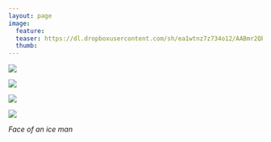 ```yaml
---
layout: page
image:
  feature:
  teaser: https://dl.dropboxusercontent.com/sh/ea1wtnz7z734o12/AABmr2QblqZosZoYj4Kj3afea/luontokuvat/talvi/3/DS43864-245px.jpg
  thumb:
---
```


[![](https://dl.dropboxusercontent.com/sh/ea1wtnz7z734o12/AADmN0uQ-Rx4PpIMl2C65JVza/luontokuvat/talvi/3/DS43865-800px.jpg)](https://dl.dropboxusercontent.com/sh/ea1wtnz7z734o12/AAA4INAzEyYJqKkRXLr1amCEa/luontokuvat/talvi/3/DS43865.jpg)

[![](https://dl.dropboxusercontent.com/sh/ea1wtnz7z734o12/AACtynnSH_wSRIxnI4HqxT-ya/luontokuvat/talvi/3/DS43866-800px.jpg)](https://dl.dropboxusercontent.com/sh/ea1wtnz7z734o12/AABEoEd4Lf89PqUyDIqhrwO_a/luontokuvat/talvi/3/DS43866.jpg)

[![](https://dl.dropboxusercontent.com/sh/ea1wtnz7z734o12/AADjfYBf8thoFkc8RoCK3P-Ra/luontokuvat/talvi/3/DS43862-800px.jpg)](https://dl.dropboxusercontent.com/sh/ea1wtnz7z734o12/AADGCfD-D87sf4GUk4pD447ca/luontokuvat/talvi/3/DS43862.jpg)

[![](https://dl.dropboxusercontent.com/sh/ea1wtnz7z734o12/AACEBRdkKUhwoHPoWlr-W5J0a/luontokuvat/talvi/3/DS43864-800px.jpg)](https://dl.dropboxusercontent.com/sh/ea1wtnz7z734o12/AAALzFcW57-l_TqTrVO6M8xba/luontokuvat/talvi/3/DS43864.jpg)

*Face of an ice man*
